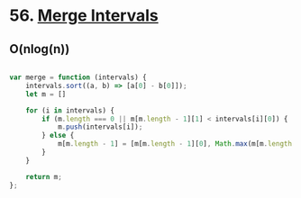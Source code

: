 # 56. [Merge Intervals](https://leetcode.com/problems/merge-intervals/description/)

## O(nlog(n))

```js

var merge = function (intervals) {
    intervals.sort((a, b) => [a[0] - b[0]]);
    let m = []

    for (i in intervals) {
        if (m.length === 0 || m[m.length - 1][1] < intervals[i][0]) {
            m.push(intervals[i]);
        } else {
            m[m.length - 1] = [m[m.length - 1][0], Math.max(m[m.length - 1][1], intervals[i][1])]
        }
    }

    return m;
};


```